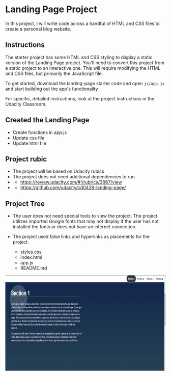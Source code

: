 # Landing Page Project

In this project, I will write code across a handful of HTML and CSS files to create a personal blog website.

## Instructions

The starter project has some HTML and CSS styling to display a static version of the Landing Page project. You'll need to convert this project from a static project to an interactive one. This will require modifying the HTML and CSS files, but primarily the JavaScript file.

To get started, download the landing-page starter code and open `js/app.js` and start building out the app's functionality

For specific, detailed instructions, look at the project instructions in the Udacity Classroom.

## Created the Landing Page

- Create functions in app.js
- Update css file
- Update html file

## Project rubic

- The project will be based on Udacity rubics
- The project does not need additional dependencies to run.
- - https://review.udacity.com/#!/rubrics/2667/view
- - https://github.com/udacity/cd0428-landing-page/

## Project Tree

- The user does not need special tools to view the project. The project utilizes imported Google fonts that may not display if the user has not installed the fonts or does not have an internet connection.
- The project used false links and hyperlinks as placements for the project.

  - styles.css
  - index.html
  - app.js
  - README.md

<div align="center">
  <img src="images/landing-page-image.png"  alt="image of landing page" width="600" height="300"/>
</div>
